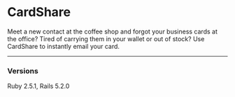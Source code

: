 # CardShare  
Meet a new contact at the coffee shop and forgot your business cards at the office? Tired of carrying them in your wallet or out of stock? Use CardShare to instantly email your card.

---
### Versions
Ruby 2.5.1, Rails 5.2.0
